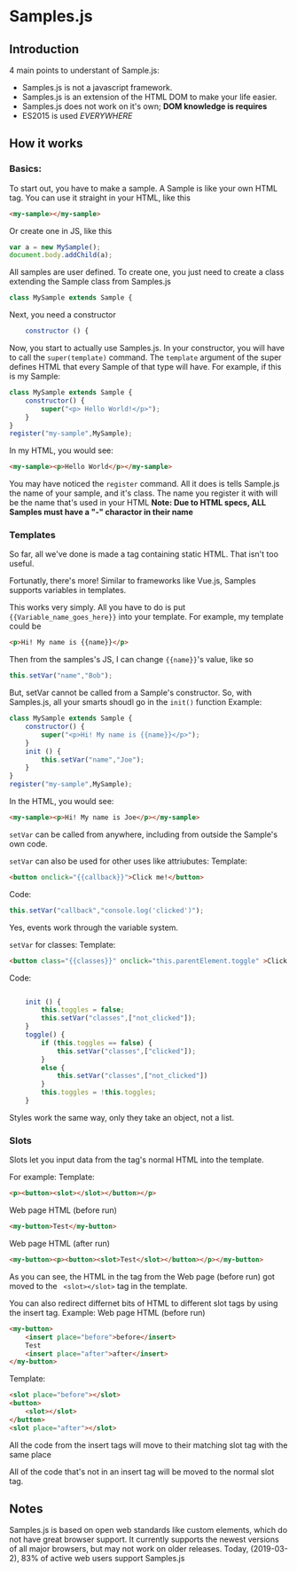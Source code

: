 Samples.js
==========
Introduction
-------------------
4 main points to understant of Sample.js:

 * Samples.js is not a javascript framework.
 * Samples.js is an extension of the HTML DOM to make your life easier.
 * Samples.js does not work on it's own; **DOM knowledge is requires**
 * ES2015 is used *EVERYWHERE*

How it works
------------------
### Basics:
To start out, you have to make a sample.
A Sample is like your own HTML tag. You can use it straight in your HTML, like this
```html
<my-sample></my-sample>
```
Or create one in JS, like this
```javascript
var a = new MySample();
document.body.addChild(a);
```
All samples are user defined.
To create one, you just need to create a class extending the Sample class from Samples.js
```javascript
class MySample extends Sample {
```
Next, you need a constructor
```javascript
	constructor () {
```
Now, you start to actually use Samples.js.
In your constructor, you will have to call the ``` super(template) ``` command.
The ```template``` argument of the super defines HTML that every Sample of that type will have. 
For example, if this is my Sample:
```javascript
class MySample extends Sample {
	constructor() {
		super("<p> Hello World!</p>");
	}
}
register("my-sample",MySample);
```
In my HTML, you would see:
```html
<my-sample><p>Hello World</p></my-sample>
```

You may have noticed the ```register``` command.
All it does is tells Sample.js the name of your sample, and it's class.
The name you register it with will be the name that's used in your HTML
**Note: Due to HTML specs, ALL Samples must have a "-" charactor in their name**

### Templates

So far, all we've done is made a tag containing static HTML. That isn't too useful.

Fortunatly, there's more!
Similar to frameworks like Vue.js, Samples supports variables in templates.

This works very simply. All you have to do is put ```{{Variable_name_goes_here}}``` into your template.
For example, my template could be 
```html
<p>Hi! My name is {{name}}</p>
```
Then from the samples's JS, I can change ```{{name}}```'s value, like so
```javascript
this.setVar("name","Bob");
```
But, setVar cannot be called from a Sample's constructor.
So, with Samples.js, all your smarts shoudl go in the ```init()``` function
Example:
```javascript
class MySample extends Sample {
	constructor() {
		super("<p>Hi! My name is {{name}}</p>");
	}
	init () {
		this.setVar("name","Joe");
	}
}
register("my-sample",MySample);
```
In the HTML, you would see:
```html
<my-sample><p>Hi! My name is Joe</p></my-sample>
```
```setVar``` can be called from anywhere, including from outside the Sample's own code.

```setVar``` can also be used for other uses like attriubutes:
Template: 
```html
<button onclick="{{callback}}">Click me!</button>
```
Code:
```javascript
this.setVar("callback","console.log('clicked')");
```
Yes, events work through the variable system.

```setVar``` for classes:
Template: 
```html
<button class="{{classes}}" onclick="this.parentElement.toggle" >Click me!</button>
```
Code:
```javascript

	init () {
		this.toggles = false;
		this.setVar("classes",["not_clicked"]);
	}
	toggle() {
		if (this.toggles == false) {
			this.setVar("classes",["clicked"]);	
		}
		else {
			this.setVar("classes",["not_clicked"])
		}
		this.toggles = !this.toggles;
	}

```

Styles work the same way, only they take an object, not a list.

### Slots
Slots let you input data from the tag's normal HTML into the template.

For example:
Template:
```html
<p><button><slot></slot></button></p>
```
Web page HTML (before run)
```html
<my-button>Test</my-button>
```
Web page HTML (after run)
```html
<my-button><p><button><slot>Test</slot></button></p></my-button>
```
As you can see, the HTML in the tag from the Web page (before run) got moved to the ``` <slot></slot>``` tag in the template.

You can also redirect differnet bits of HTML to different slot tags by using the insert tag. Example:
Web page HTML (before run)
```html
<my-button>
	<insert place="before">before</insert>
	Test
	<insert place="after">after</insert>
</my-button>

```
Template:
```html
<slot place="before"></slot>
<button>
	<slot></slot>
</button>
<slot place="after"></slot>
```

All the code from the insert tags will move to their matching slot tag with the same place

All of the code that's not in an insert tag will be moved to the normal slot tag.

Notes
--------
Samples.js is based on open web standards like custom elements, which do not have great browser support. It currently supports the newest versions of all major browsers, but may not work on older releases. 
Today, (2019-03-2), 83% of active web users support Samples.js